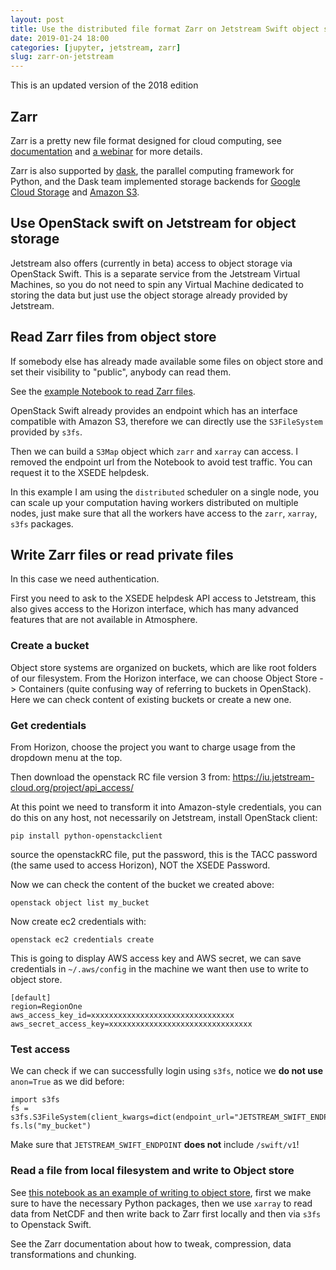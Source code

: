 ```yaml
---
layout: post
title: Use the distributed file format Zarr on Jetstream Swift object storage, 2019
date: 2019-01-24 18:00
categories: [jupyter, jetstream, zarr]
slug: zarr-on-jetstream
---
```


This is an updated version of the 2018 edition

## Zarr

Zarr is a pretty new file format designed for cloud computing, see [documentation](http://zarr.readthedocs.io) and [a webinar](https://www.youtube.com/watch?v=np_p4JBAIYI) for more details.

Zarr is also supported by [dask](http://dask.pydata.org), the parallel computing framework for Python,
and the Dask team implemented storage backends for [Google Cloud Storage](https://github.com/dask/gcsfs) and
[Amazon S3](https://github.com/dask/s3fs).

## Use OpenStack swift on Jetstream for object storage

Jetstream also offers (currently in beta) access to object storage via OpenStack Swift.
This is a separate service from the Jetstream Virtual Machines, so you do not need to spin
any Virtual Machine dedicated to storing the data but just use the object storage already
provided by Jetstream.

## Read Zarr files from object store

If somebody else has already made available some files on object store and set their visibility
to "public", anybody can read them.

See the [example Notebook to read Zarr files](https://gist.github.com/zonca/bda69ab917bde831845d530e52eae6e5).

OpenStack Swift already provides an endpoint which has an interface compatible with Amazon S3, therefore
we can directly use the `S3FileSystem` provided by `s3fs`.

Then we can build a `S3Map` object which `zarr` and `xarray` can access.
I removed the endpoint url from the Notebook to avoid test traffic. You can request it to
the XSEDE helpdesk.

In this example I am using the `distributed` scheduler on a single node, you can scale up your computation
having workers distributed on multiple nodes, just make sure that all the workers have access to the
`zarr`, `xarray`, `s3fs` packages.

## Write Zarr files or read private files

In this case we need authentication.

First you need to ask to the XSEDE helpdesk API access to Jetstream, this also gives access
to the Horizon interface, which has many advanced features that are not available in Atmosphere.

### Create a bucket

Object store systems are organized on buckets, which are like root folders of our filesystem.
From the Horizon interface, we can choose Object Store -> Containers (quite confusing way of referring to buckets in OpenStack).
Here we can check content of existing buckets or create a new one.

### Get credentials

From Horizon, choose the project you want to charge usage from the dropdown menu at the top.

Then download the openstack RC file version 3 from: <https://iu.jetstream-cloud.org/project/api_access/>

At this point we need to transform it into Amazon-style credentials, you can do this on
any host, not necessarily on Jetstream, install OpenStack client:

    pip install python-openstackclient

source the openstackRC file, put the password, this is the TACC password (the same used to access Horizon), NOT the XSEDE Password.

Now we can check the content of the bucket we created above:

    openstack object list my_bucket

Now create ec2 credentials with:

	openstack ec2 credentials create

This is going to display AWS access key and AWS secret, we can save credentials in `~/.aws/config`
in the machine we want then use to write to object store.
```
[default]
region=RegionOne
aws_access_key_id=xxxxxxxxxxxxxxxxxxxxxxxxxxxxxxxx
aws_secret_access_key=xxxxxxxxxxxxxxxxxxxxxxxxxxxxxxxx
```

### Test access

We can check if we can successfully login using `s3fs`, notice we **do not use** `anon=True` as
we did before:

```
import s3fs
fs = s3fs.S3FileSystem(client_kwargs=dict(endpoint_url="JETSTREAM_SWIFT_ENDPOINT"))
fs.ls("my_bucket")
```

Make sure that `JETSTREAM_SWIFT_ENDPOINT` **does not** include `/swift/v1`!

### Read a file from local filesystem and write to Object store

See [this notebook as an example of writing to object store](https://gist.github.com/zonca/f7cb1c7845f6b821dc8d178f84253ba3),
first we make sure to have the necessary Python packages,
then we use `xarray` to read data from NetCDF and then write back to Zarr first locally and then
via `s3fs` to Openstack Swift.

See the Zarr documentation about how to tweak, compression, data transformations and chunking.
